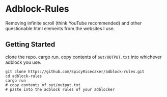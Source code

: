 # Adblock-Rules

Removing infinite scroll (think YouTube recommended) and other questionable html elements from the websites I use.

## Getting Started

clone the repo. cargo run. copy contents of `out/OUTPUT.txt` into whichever adblock you use.

```shell
git clone https://github.com/SpicyRicecaker/adblock-rules.git
cd adblock-rules
cargo run
# copy contents of out/output.txt
# paste into the adblock rules of your adblocker
```